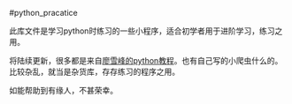 #python_pracatice

此库文件是学习python时练习的一些小程序，适合初学者用于进阶学习，练习之用。

将陆续更新，很多都是来自[廖雪峰的python教程](http://www.liaoxuefeng.com/wiki/001374738125095c955c1e6d8bb493182103fac9270762a000)。也有自己写的小爬虫什么的。比较杂乱，就当是杂货库，存存练习的程序之用。

如能帮助到有缘人，不甚荣幸。